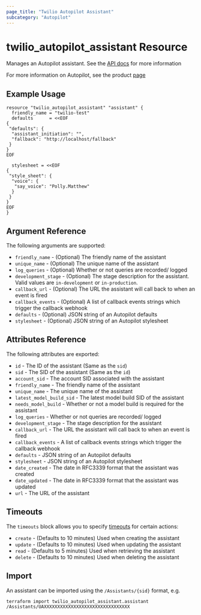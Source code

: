 ```yaml
---
page_title: "Twilio Autopilot Assistant"
subcategory: "Autopilot"
---
```


# twilio_autopilot_assistant Resource

Manages an Autopilot assistant. See the [API docs](https://www.twilio.com/docs/autopilot/api/assistant) for more information

For more information on Autopilot, see the product [page](https://www.twilio.com/autopilot)

## Example Usage

```hcl
resource "twilio_autopilot_assistant" "assistant" {
  friendly_name = "twilio-test"
  defaults      = <<EOF
{
 "defaults": {
  "assistant_initiation": "",
  "fallback": "http://localhost/fallback"
 }
}
EOF

  stylesheet = <<EOF
{
 "style_sheet": {
  "voice": {
   "say_voice": "Polly.Matthew"
  }
 }
}
EOF
}
```

## Argument Reference

The following arguments are supported:

- `friendly_name` - (Optional) The friendly name of the assistant
- `unique_name` - (Optional) The unique name of the assistant
- `log_queries` - (Optional) Whether or not queries are recorded/ logged
- `development_stage` - (Optional) The stage description for the assistant. Valid values are `in-development` or `in-production`.
- `callback_url` - (Optional) The URL the assistant will call back to when an event is fired
- `callback_events` - (Optional) A list of callback events strings which trigger the callback webhook
- `defaults` - (Optional) JSON string of an Autopilot defaults
- `stylesheet` - (Optional) JSON string of an Autopilot stylesheet

## Attributes Reference

The following attributes are exported:

- `id` - The ID of the assistant (Same as the `sid`)
- `sid` - The SID of the assistant (Same as the `id`)
- `account_sid` - The account SID associated with the assistant
- `friendly_name` - The friendly name of the assistant
- `unique_name` - The unique name of the assistant
- `latest_model_build_sid` - The latest model build SID of the assistant
- `needs_model_build` - Whether or not a model build is required for the assistant
- `log_queries` - Whether or not queries are recorded/ logged
- `development_stage` - The stage description for the assistant
- `callback_url` - The URL the assistant will call back to when an event is fired
- `callback_events` - A list of callback events strings which trigger the callback webhook
- `defaults` - JSON string of an Autopilot defaults
- `stylesheet` - JSON string of an Autopilot stylesheet
- `date_created` - The date in RFC3339 format that the assistant was created
- `date_updated` - The date in RFC3339 format that the assistant was updated
- `url` - The URL of the assistant

## Timeouts

The `timeouts` block allows you to specify [timeouts](https://www.terraform.io/docs/configuration/resources.html#timeouts) for certain actions:

- `create` - (Defaults to 10 minutes) Used when creating the assistant
- `update` - (Defaults to 10 minutes) Used when updating the assistant
- `read` - (Defaults to 5 minutes) Used when retrieving the assistant
- `delete` - (Defaults to 10 minutes) Used when deleting the assistant

## Import

An assistant can be imported using the `/Assistants/{sid}` format, e.g.

```shell
terraform import twilio_autopilot_assistant.assistant /Assistants/UAXXXXXXXXXXXXXXXXXXXXXXXXXXXXXXXX
```
